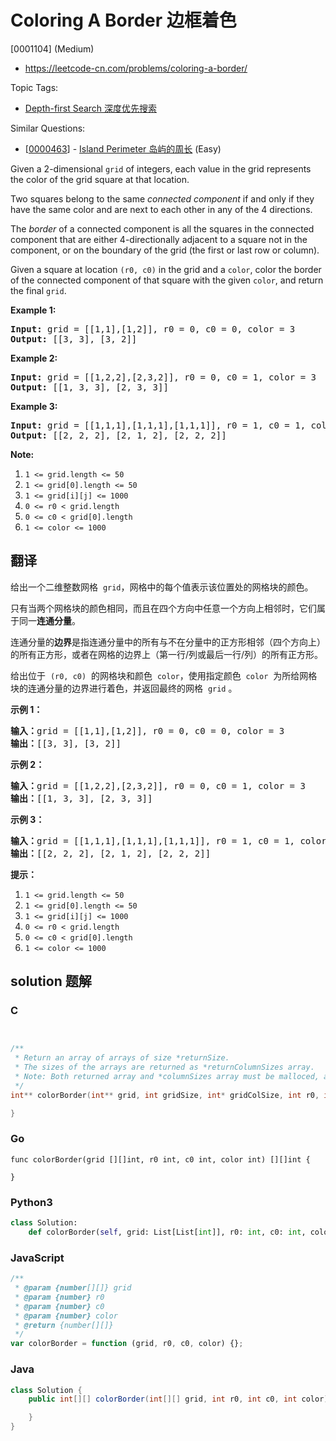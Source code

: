 # Coloring A Border 边框着色

[0001104] (Medium)

- https://leetcode-cn.com/problems/coloring-a-border/

Topic Tags:

- [Depth-first Search 深度优先搜索](https://leetcode-cn.com/tag/depth-first-search/)

Similar Questions:

- [[0000463](https://leetcode-cn.com/problems/island-perimeter/)] - [Island Perimeter 岛屿的周长](./0000463.island-perimeter.md) (Easy)

Given a 2-dimensional `grid` of integers, each value in the grid represents the color of the grid square at that location.

Two squares belong to the same _connected component_ if and only if they have the same color and are next to each other in any of the 4 directions.

The *border* of a connected component is all the squares in the connected component that are either 4-directionally adjacent to a square not in the component, or on the boundary of the grid (the first or last row or column).

Given a square at location `(r0, c0)` in the grid and a `color`, color the border of the connected component of that square with the given `color`, and return the final `grid`.

**Example 1:**

<pre><strong>Input: </strong>grid = <span id="example-input-1-1">[[1,1],[1,2]]</span>, r0 = <span id="example-input-1-2">0</span>, c0 = <span id="example-input-1-3">0</span>, color = <span id="example-input-1-4">3</span>
<strong>Output: </strong><span id="example-output-1">[[3, 3], [3, 2]]</span>
</pre>

**Example 2:**

<pre><strong>Input: </strong>grid = <span id="example-input-2-1">[[1,2,2],[2,3,2]]</span>, r0 = <span id="example-input-2-2">0</span>, c0 = <span id="example-input-2-3">1</span>, color = <span id="example-input-2-4">3</span>
<strong>Output: </strong><span id="example-output-2">[[1, 3, 3], [2, 3, 3]]</span>
</pre>

**Example 3:**

<pre><strong>Input: </strong>grid = <span id="example-input-3-1">[[1,1,1],[1,1,1],[1,1,1]]</span>, r0 = <span id="example-input-3-2">1</span>, c0 = <span id="example-input-3-3">1</span>, color = <span id="example-input-3-4">2</span>
<strong>Output: </strong><span id="example-output-3">[[2, 2, 2], [2, 1, 2], [2, 2, 2]]</span></pre>

**Note:**

1.  `1 <= grid.length <= 50`
2.  `1 <= grid[0].length <= 50`
3.  `1 <= grid[i][j] <= 1000`
4.  `0 <= r0 < grid.length`
5.  `0 <= c0 < grid[0].length`
6.  `1 <= color <= 1000`

## 翻译

给出一个二维整数网格  `grid`，网格中的每个值表示该位置处的网格块的颜色。

只有当两个网格块的颜色相同，而且在四个方向中任意一个方向上相邻时，它们属于同一**连通分量**。

连通分量的**边界**是指连通分量中的所有与不在分量中的正方形相邻（四个方向上）的所有正方形，或者在网格的边界上（第一行/列或最后一行/列）的所有正方形。

给出位于  `(r0, c0)`  的网格块和颜色  `color`，使用指定颜色  `color`  为所给网格块的连通分量的边界进行着色，并返回最终的网格  `grid` 。

**示例 1：**

<pre><strong>输入：</strong>grid = [[1,1],[1,2]], r0 = 0, c0 = 0, color = 3
<strong>输出：</strong>[[3, 3], [3, 2]]
</pre>

**示例 2：**

<pre><strong>输入：</strong>grid = [[1,2,2],[2,3,2]], r0 = 0, c0 = 1, color = 3
<strong>输出：</strong>[[1, 3, 3], [2, 3, 3]]
</pre>

**示例 3：**

<pre><strong>输入：</strong>grid = [[1,1,1],[1,1,1],[1,1,1]], r0 = 1, c0 = 1, color = 2
<strong>输出：</strong>[[2, 2, 2], [2, 1, 2], [2, 2, 2]]</pre>

**提示：**

1.  `1 <= grid.length <= 50`
2.  `1 <= grid[0].length <= 50`
3.  `1 <= grid[i][j] <= 1000`
4.  `0 <= r0 < grid.length`
5.  `0 <= c0 < grid[0].length`
6.  `1 <= color <= 1000`

## solution 题解

### C

```c


/**
 * Return an array of arrays of size *returnSize.
 * The sizes of the arrays are returned as *returnColumnSizes array.
 * Note: Both returned array and *columnSizes array must be malloced, assume caller calls free().
 */
int** colorBorder(int** grid, int gridSize, int* gridColSize, int r0, int c0, int color, int* returnSize, int** returnColumnSizes){

}


```

### Go

```golang
func colorBorder(grid [][]int, r0 int, c0 int, color int) [][]int {

}
```

### Python3

```python
class Solution:
    def colorBorder(self, grid: List[List[int]], r0: int, c0: int, color: int) -> List[List[int]]:

```

### JavaScript

```javascript
/**
 * @param {number[][]} grid
 * @param {number} r0
 * @param {number} c0
 * @param {number} color
 * @return {number[][]}
 */
var colorBorder = function (grid, r0, c0, color) {};
```

### Java

```java
class Solution {
    public int[][] colorBorder(int[][] grid, int r0, int c0, int color) {

    }
}
```
